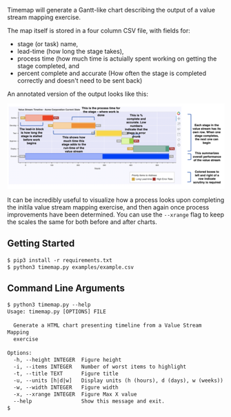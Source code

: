 
Timemap will generate a Gantt-like chart describing the output of a value stream mapping exercise.

The map itself is stored in a four column CSV file, with fields for:

* stage (or task) name,
* lead-time (how long the stage takes),
* process time (how much time is actuially spent working on getting the stage completed, and
* percent complete and accurate (How often the stage is completed correctly and doesn't need to be sent back)

An annotated version of the output looks like this:

![](examples/example.png)

It can be incredibly useful to visualize how a process looks upon completing the initila value stream mapping exercise, and then again once process improvements have been determined. You can use the `--xrange` flag to keep the scales the same for both before and after charts.

Getting Started
----------------------

```
$ pip3 install -r requirements.txt
$ python3 timemap.py examples/example.csv
```

Command Line Arguments
----------------------

```
$ python3 timemap.py --help
Usage: timemap.py [OPTIONS] FILE

  Generate a HTML chart presenting timeline from a Value Stream Mapping
  exercise

Options:
  -h, --height INTEGER  Figure height
  -i, --items INTEGER   Number of worst items to highlight
  -t, --title TEXT      Figure title
  -u, --units [h|d|w]   Display units (h (hours), d (days), w (weeks))
  -w, --width INTEGER   Figure width
  -x, --xrange INTEGER  Figure Max X value
  --help                Show this message and exit.
$ 
```
